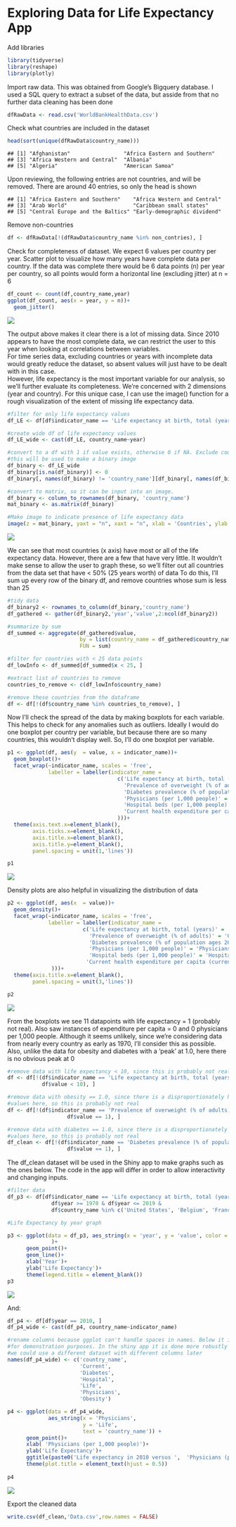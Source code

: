 Exploring Data for Life Expectancy App
================

Add libraries

``` r
library(tidyverse)
library(reshape)
library(plotly)
```

Import raw data. This was obtained from Google’s Bigquery database. I
used a SQL query to extract a subset of the data, but asside from that
no further data cleaning has been done

``` r
dfRawData <- read.csv('WorldBankHealthData.csv')
```

Check what countries are included in the dataset

``` r
head(sort(unique(dfRawData$country_name)))
```

    ## [1] "Afghanistan"                 "Africa Eastern and Southern"
    ## [3] "Africa Western and Central"  "Albania"                    
    ## [5] "Algeria"                     "American Samoa"

Upon reviewing, the following entries are not countries, and will be
removed. There are around 40 entries, so only the head is shown

    ## [1] "Africa Eastern and Southern"    "Africa Western and Central"    
    ## [3] "Arab World"                     "Caribbean small states"        
    ## [5] "Central Europe and the Baltics" "Early-demographic dividend"

Remove non-countries

``` r
df <- dfRawData[!(dfRawData$country_name %in% non_contries), ]
```

Check for completeness of dataset. We expect 6 values per country per
year. Scatter plot to visualize how many years have complete data per
country. If the data was complete there would be 6 data points (n) per
year per country, so all points would form a horizontal line (excluding
jitter) at n = 6

``` r
df_count <- count(df,country_name,year)
ggplot(df_count, aes(x = year, y = n))+
  geom_jitter()
```

![](clean_data_files/figure-gfm/unnamed-chunk-6-1.png)<!-- -->

The output above makes it clear there is a lot of missing data. Since
2010 appears to have the most complete data, we can restrict the user to
this year when looking at correlations between variables.  
For time series data, excluding countries or years with incomplete data
would greatly reduce the dataset, so absent values will just have to be
dealt with in this case.  
However, life expectancy is the most important variable for our
analysis, so we’ll further evaluate its completeness. We’re concerned
with 2 dimensions (year and country). For this unique case, I can use
the image() function for a rough visualization of the extent of missing
life expectancy data.

``` r
#filter for only life expectancy values
df_LE <- df[df$indicator_name == 'Life expectancy at birth, total (years)', ]

#create wide df of life expectancy values
df_LE_wide <- cast(df_LE, country_name~year)

#convert to a df with 1 if value exists, otherwise 0 if NA. Exclude country_name column
#this will be used to make a binary image
df_binary <- df_LE_wide
df_binary[is.na(df_binary)] <- 0
df_binary[, names(df_binary) != 'country_name'][df_binary[, names(df_binary) != 'country_name'] > 0] <- 1

#convert to matrix, so it can be input into an image.
df_binary <- column_to_rownames(df_binary, 'country_name')
mat_binary <- as.matrix(df_binary)

#Make image to indicate presence of life expectancy data
image(z = mat_binary, yaxt = "n", xaxt = "n", xlab = 'Countries', ylab = 'Year')
```

![](clean_data_files/figure-gfm/unnamed-chunk-7-1.png)<!-- -->

We can see that most countries (x axis) have most or all of the life
expectancy data. However, there are a few that have very little. It
wouldn’t make sense to allow the user to graph these, so we’ll filter
out all countries from the data set that have &lt; 50% (25 years worth)
of data To do this, I’ll sum up every row of the binary df, and remove
countries whose sum is less than 25

``` r
#tidy data
df_binary2 <- rownames_to_column(df_binary,'country_name')
df_gathered <- gather(df_binary2,'year','value',2:ncol(df_binary2))

#summarize by sum
df_summed <- aggregate(df_gathered$value, 
                       by = list(country_name = df_gathered$country_name), 
                       FUN = sum)

#filter for countries with < 25 data points
df_lowInfo <- df_summed[df_summed$x < 25, ]

#extract list of countries to remove
countries_to_remove <- c(df_lowInfo$country_name)

#remove these countries from the dataframe
df <- df[!(df$country_name %in% countries_to_remove), ]
```

Now I’ll check the spread of the data by making boxplots for each
variable. This helps to check for any anomalies such as outliers.
Ideally I would do one boxplot per country per variable, but because
there are so many countries, this wouldn’t display well. So, I’ll do one
boxplot per variable.

``` r
p1 <- ggplot(df, aes(y  = value, x = indicator_name))+
  geom_boxplot()+
  facet_wrap(~indicator_name, scales = 'free',
             labeller = labeller(indicator_name = 
                                   c('Life expectancy at birth, total (years)' = 'Life Expectancy',
                                     'Prevalence of overweight (% of adults)' = 'Overweight %',
                                     'Diabetes prevalence (% of population ages 20 to 79)' = 'Diabetes %',
                                     'Physicians (per 1,000 people)' = 'Physicians',
                                     'Hospital beds (per 1,000 people)' = 'Hospital beds',
                                     'Current health expenditure per capita (current US$)' = 'Health Expenditure'
                                   )))+
  theme(axis.text.x=element_blank(),
        axis.ticks.x=element_blank(),
        axis.title.x=element_blank(),
        axis.title.y=element_blank(),
        panel.spacing = unit(1,'lines'))

p1
```

![](clean_data_files/figure-gfm/unnamed-chunk-9-1.png)<!-- -->

Density plots are also helpful in visualizing the distribution of data

``` r
p2 <- ggplot(df, aes(x  = value))+
  geom_density()+
  facet_wrap(~indicator_name, scales = 'free', 
             labeller = labeller(indicator_name = 
                        c('Life expectancy at birth, total (years)' = 'Life Expectancy',
                          'Prevalence of overweight (% of adults)' = 'Overweight %',
                          'Diabetes prevalence (% of population ages 20 to 79)' = 'Diabetes %',
                          'Physicians (per 1,000 people)' = 'Physicians',
                          'Hospital beds (per 1,000 people)' = 'Hospital beds',
                         'Current health expenditure per capita (current US$)' = 'Health Expenditure'
              )))+
  theme(axis.title.x=element_blank(),
        panel.spacing = unit(3,'lines'))

p2
```

![](clean_data_files/figure-gfm/unnamed-chunk-10-1.png)<!-- -->

From the boxplots we see 11 datapoints with life expectancy = 1
(probably not real). Also saw instances of expenditure per capita = 0
and 0 physicians per 1,000 people. Although it seems unlikely, since
we’re considering data from nearly every country as early as 1970, I’ll
consider this as possible. Also, unlike the data for obesity and
diabetes with a ‘peak’ at 1.0, here there is no obvious peak at 0

``` r
#remove data with life expectancy < 10, since this is probably not real
df <- df[!(df$indicator_name == 'Life expectancy at birth, total (years)' &
           df$value < 10), ]

#remove data with obesity == 1.0, since there is a disproportionately high amount of 
#values here, so this is probably not real
df <- df[!(df$indicator_name == 'Prevalence of overweight (% of adults)' &
                   df$value == 1), ]

#remove data with diabetes == 1.0, since there is a disproportionately high amount of 
#values here, so this is probably not real
df_clean <- df[!(df$indicator_name == 'Diabetes prevalence (% of population ages 20 to 79)' &
                   df$value == 1), ]
```

The df\_clean dataset will be used in the Shiny app to make graphs such
as the ones below. The code in the app will differ in order to allow
interactivity and changing inputs.

``` r
#filter data
df_p3 <- df[df$indicator_name == 'Life expectancy at birth, total (years)' &
              df$year >= 1970 & df$year <= 2019 &
              df$country_name %in% c('United States', 'Belgium', 'France'), ]

#Life Expectancy by year graph

p3 <- ggplot(data = df_p3, aes_string(x = 'year', y = 'value', color = 'country_name') 
              )+
      geom_point()+
      geom_line()+
      xlab('Year')+
      ylab('Life Expectancy')+
      theme(legend.title = element_blank()) 
p3
```

![](clean_data_files/figure-gfm/unnamed-chunk-12-1.png)<!-- -->

And:

``` r
df_p4 <- df[df$year == 2010, ]
df_p4_wide <- cast(df_p4, country_name~indicator_name)

#rename columns because ggplot can't handle spaces in names. Below it is done manually
#for demonstration purposes. In the shiny app it is done more robustly so that
#we could use a different dataset with different columns later
names(df_p4_wide) <- c('country_name',
                       'Current',
                       'Diabetes',
                       'Hospital',
                       'Life',
                       'Physicians',
                       'Obesity')

p4 <- ggplot(data = df_p4_wide, 
             aes_string(x = 'Physicians', 
                        y = 'Life',
                        text = 'country_name')) +
      geom_point()+
      xlab( 'Physicians (per 1,000 people)')+
      ylab('Life Expectancy')+
      ggtitle(paste0('Life expectancy in 2010 versus ',  'Physicians (per 1,000 people)'))+
      theme(plot.title = element_text(hjust = 0.5))
    
p4
```

![](clean_data_files/figure-gfm/unnamed-chunk-13-1.png)<!-- -->

Export the cleaned data

``` r
write.csv(df_clean,'Data.csv',row.names = FALSE)
```
